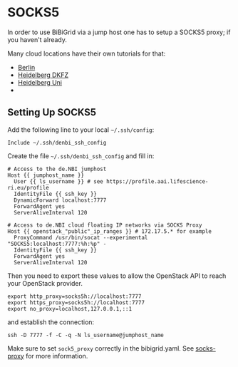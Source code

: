 # SOCKS5

In order to use BiBiGrid via a jump host one has to setup a SOCKS5 proxy; if you haven't already.

Many cloud locations have their own tutorials for that:
- [Berlin](https://cloud.denbi.de/wiki/Compute_Center/Heidelberg-DKFZ/#setting-up-a-socks-proxy)
- [Heidelberg DKFZ](https://cloud.denbi.de/wiki/Compute_Center/Heidelberg-DKFZ/#setting-up-a-socks-proxy)
- [Heidelberg Uni](https://cloud.denbi.de/wiki/Compute_Center/Heidelberg-DKFZ/#setting-up-a-socks-proxy)
- 
## Setting Up SOCKS5

Add the following line to your local `~/.ssh/config`:

```
Include ~/.ssh/denbi_ssh_config
```

Create the file `~/.ssh/denbi_ssh_config` and fill in:
```
# Access to the de.NBI jumphost
Host {{ jumphost_name }}
  User {{ ls_username }} # see https://profile.aai.lifescience-ri.eu/profile
  IdentityFile {{ ssh_key }}
  DynamicForward localhost:7777
  ForwardAgent yes
  ServerAliveInterval 120

# Access to de.NBI cloud floating IP networks via SOCKS Proxy
Host {{ openstack_"public"_ip_ranges }} # 172.17.5.* for example
  ProxyCommand /usr/bin/socat --experimental "SOCKS5:localhost:7777:%h:%p" -
  IdentityFile {{ ssh_key }}
  ForwardAgent yes
  ServerAliveInterval 120
```

Then you need to export these values to allow the OpenStack API to reach your OpenStack provider.

```shell
export http_proxy=socks5h://localhost:7777
export https_proxy=socks5h://localhost:7777
export no_proxy=localhost,127.0.0.1,::1
```

and establish the connection:

```shell
ssh -D 7777 -f -C -q -N ls_username@jumphost_name
```





Make sure to set `sock5_proxy` correctly in the bibigrid.yaml.
See [socks-proxy](../features/configuration.md#socks-proxy) for more information.